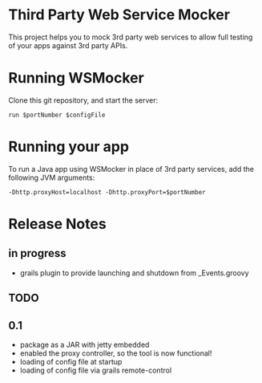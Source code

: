 Third Party Web Service Mocker
==============================

This project helps you to mock 3rd party web services to allow full testing of your apps against 3rd party APIs.

# Running WSMocker

Clone this git repository, and start the server:

	run $portNumber $configFile

# Running your app

To run a Java app using WSMocker in place of 3rd party services, add the following JVM arguments:

	-Dhttp.proxyHost=localhost -Dhttp.proxyPort=$portNumber

# Release Notes

## in progress

* grails plugin to provide launching and shutdown from _Events.groovy

## TODO

## 0.1

* package as a JAR with jetty embedded
* enabled the proxy controller, so the tool is now functional!
* loading of config file at startup
* loading of config file via grails remote-control

